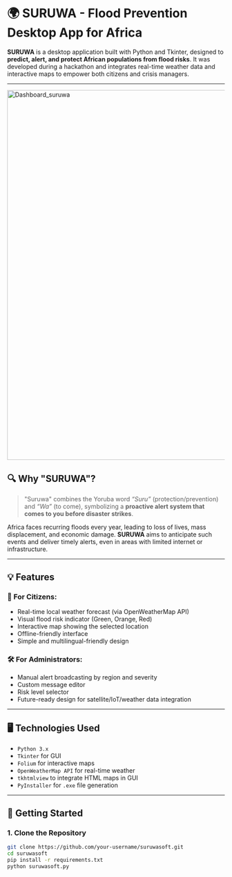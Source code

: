 # 🌍 SURUWA - Flood Prevention Desktop App for Africa

**SURUWA** is a desktop application built with Python and Tkinter, designed to **predict, alert, and protect African populations from flood risks**. It was developed during a hackathon and integrates real-time weather data and interactive maps to empower both citizens and crisis managers.

---
<img width="1590" height="857" alt="Dashboard_suruwa" src="https://github.com/user-attachments/assets/258c07b6-40b0-4d90-a75c-7663127cfe2d" />


## 🔍 Why "SURUWA"?

> "Suruwa" combines the Yoruba word *“Suru”* (protection/prevention) and *“Wa”* (to come), symbolizing a **proactive alert system that comes to you before disaster strikes**.

Africa faces recurring floods every year, leading to loss of lives, mass displacement, and economic damage. **SURUWA** aims to anticipate such events and deliver timely alerts, even in areas with limited internet or infrastructure.

---

## 💡 Features

### 🧍 For Citizens:
- Real-time local weather forecast (via OpenWeatherMap API)
- Visual flood risk indicator (Green, Orange, Red)
- Interactive map showing the selected location
- Offline-friendly interface
- Simple and multilingual-friendly design

### 🛠️ For Administrators:
- Manual alert broadcasting by region and severity
- Custom message editor
- Risk level selector
- Future-ready design for satellite/IoT/weather data integration

---

## 🖥️ Technologies Used
- `Python 3.x`
- `Tkinter` for GUI
- `Folium` for interactive maps
- `OpenWeatherMap API` for real-time weather
- `tkhtmlview` to integrate HTML maps in GUI
- `PyInstaller` for `.exe` file generation

---

## 🚀 Getting Started

### 1. Clone the Repository
```bash
git clone https://github.com/your-username/suruwasoft.git
cd suruwasoft
pip install -r requirements.txt
python suruwasoft.py
